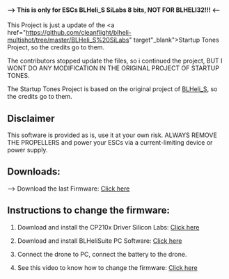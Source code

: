 #### --> This is only for ESCs BLHeli_S SiLabs 8 bits, NOT FOR BLHELI32!!! <--

This Project is just a update of the <a href="https://github.com/cleanflight/blheli-multishot/tree/master/BLHeli_S%20SiLabs" target"_blank">Startup Tones Project</a>, so the credits go to them.

The contributors stopped update the files, so i continued the project, BUT I WONT DO ANY MODIFICATION IN THE ORIGINAL PROJECT OF STARTUP TONES.

The Startup Tones Project is based on the original project of <a href="https://github.com/bitdump/BLHeli/tree/master/BLHeli_S%20SiLabs">BLHeli_S</a>, so the credits go to them.

## Disclaimer
This software is provided as is, use it at your own risk. ALWAYS REMOVE THE PROPELLERS and power your ESCs via a current-limiting device or power supply.

## Downloads:
--> Download the last Firmware: <a href="https://github.com/RamonMartins/BLHeli_S-Startup-Tones/releases" target="_blank">Click here</a>

## Instructions to change the firmware:

1. Download and install the CP210x Driver Silicon Labs: <a href="https://mega.nz/#!MVVE1ATR!tJP7RpFC3FJbqrk1DruGSk87wLRYhNs6DxzU-CNUrm8" target="_blank">Click here</a>

2. Download and install BLHeliSuite PC Software: <a href="https://www.mediafire.com/folder/dx6kfaasyo24l/BLHeliSuite" target="_blank">Click here</a>

3. Connect the drone to PC, connect the battery to the drone.

4. See this video to know how to change the firmware: <a href="https://www.youtube.com/watch?v=XJ4PkcRZ9JU" target="_blank">Click here</a>
